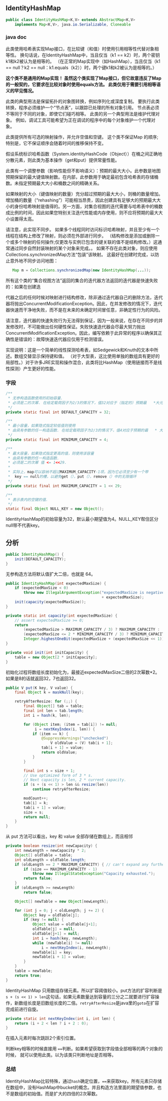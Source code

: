 ## IdentityHashMap

```java
public class IdentityHashMap<K,V> extends AbstractMap<K,V>
    implements Map<K,V>, java.io.Serializable, Cloneable
```

### java doc 

此类使用哈希表实现Map接口，在比较键（和值）时使用引用相等性代替对象相等性。 换句话说，在IdentityHashMap中，当且仅当（k1 == k2）时，两个密钥k1和k2被认为是相等的。 （在正常的Map实现中（如HashMap），当且仅当（k1 == null？k2 == null：k1.equals（k2））时，两个键k1和k2被认为是相等的。）

**这个类不是通用的Map实现！ 虽然这个类实现了Map接口，但它故意违反了Map的一般契约，它要求在比较对象时使用equals方法。 此类仅用于需要引用相等语义的罕见情况。**

此类的典型用法是保留拓扑的对象图转换，例如序列化或深度复制。 要执行此类转换，程序必须维护一个“节点表”，以跟踪已处理的所有对象引用。 节点表必须不等同于不同的对象，即使它们碰巧相等。 此类的另一个典型用法是维护代理对象。 例如，调试工具可能希望为正在调试的程序中的每个对象维护一个代理对象。

此类提供所有可选的映射操作，并允许空值和空键。 这个类不保证Map 的顺序; 特别是，它不保证顺序会随着时间的推移保持不变。

假设系统标识哈希函数（System.identityHashCode（Object））在桶之间正确地分散元素，则此类为基本操作（get和put）提供常量性能。

此类有一个调整参数（影响性能但不影响语义）：预期的最大大小。此参数是地图预期保留的最大键值映射数。在内部，此参数用于确定最初包含哈希表的存储桶数。未指定预期最大大小和桶数之间的精确关系。

如果映射的大小（键值映射的数量）充分超过预期的最大大小，则桶的数量增加。增加桶的数量（“rehashing”）可能相当昂贵，因此创建具有足够大的预期最大大小的身份哈希映射是值得的。另一方面，对集合视图的迭代需要与哈希表中的桶数成比例的时间，因此如果您特别关注迭代性能或内存使用，则不应将预期的最大大小设置得太高。

请注意，此实现不同步。 如果多个线程同时访问标识哈希映射，并且至少有一个线程在结构上修改了映射，则必须在外部进行同步。 （结构修改是添加或删除一个或多个映射的任何操作;仅更改与实例已包含的键关联的值不是结构修改。）这通常通过同步自然封装映射的某个对象来完成。。 如果不存在此类对象，则应使用Collections.synchronizedMap方法“包装”该映射。 这最好在创建时完成，以防止意外地不同步访问地图：

```java
   Map m = Collections.synchronizedMap(new IdentityHashMap(...));
```

所有这个类的“集合视图方法”返回的集合的迭代器方法返回的迭代器是快速失败的：如果在创建迭

代器之后的任何时候对映射进行结构修改，除非通过迭代器自己的删除方法，迭代器将抛出ConcurrentModificationException。因此，在并发修改的情况下，迭代器快速而干净地失败，而不是在未来的未确定时间冒任意，非确定性行为的风险。

请注意，迭代器的快速失败行为无法得到保证，因为一般来说，在存在不同步的并发修改时，不可能做出任何硬性保证。失败快速迭代器会尽最大努力抛出ConcurrentModificationException。因此，编写依赖于此异常的程序以确保其正确性是错误的：故障快速迭代器应仅用于检测错误。

实现说明：这是一个简单的线性探测哈希表，如Sedgewick和Knuth的文本中所述。数组交替显示保持键和值。 （对于大型表，这比使用单独的数组具有更好的局部性。）对于许多JRE实现和操作混合，此类将比HashMap（使用链接而不是线性探测）产生更好的性能。

### 字段

```java
/**
 * 无参构造函数使用的初始容量.
 * 必须是二的次幂. 在给定载荷因子为2/3的情况下，值32对应于（指定的）预期最   *大元素数量21。
 */
private static final int DEFAULT_CAPACITY = 32;

/**
 * 最小容量，如果隐式指定较低值则使用
 * 由具有参数的任一构造函数. 在给定载荷因子为2/3的情况下，值4对应于预期的最   * 大尺寸2。 必须是二的次幂。
 */
private static final int MINIMUM_CAPACITY = 4;

/**
 * 最大容量，如果隐式指定更高的值，则使用该容量
 * 由具有参数的任一构造函数.
 * 必须是二的次幂 值 <= 1<<29.
 *
 * 实际上，map可以容纳不超过MAXIMUM_CAPACITY-1项，因为它必须至少有一个带   
 *  key == null的槽，以避免get（），put（），remove（）中的无限循环
 */
private static final int MAXIMUM_CAPACITY = 1 << 29;

/**
 * 表示表内的空键的值.
 */
static final Object NULL_KEY = new Object();

```

IdentityHashMap的初始容量为32，默认最小期望值为4。NULL_KEY帮住区分null带不代表key。

## 分析 

```java
public IdentityHashMap() {
    init(DEFAULT_CAPACITY);
}
```

无参构造方法将默认值扩大二倍，也就是 64。

```java
public IdentityHashMap(int expectedMaxSize) {
    if (expectedMaxSize < 0)
        throw new IllegalArgumentException("expectedMaxSize is negative: "
                                           + expectedMaxSize);
    init(capacity(expectedMaxSize));
}
```

```java
private static int capacity(int expectedMaxSize) {
    // assert expectedMaxSize >= 0;
    return
        (expectedMaxSize > MAXIMUM_CAPACITY / 3) ? MAXIMUM_CAPACITY :
        (expectedMaxSize <= 2 * MINIMUM_CAPACITY / 3) ? MINIMUM_CAPACITY :
        Integer.highestOneBit(expectedMaxSize + (expectedMaxSize << 1));
}
```

```java
private void init(int initCapacity) {
    table = new Object[2 * initCapacity];
}
```

初始化过程将数组长度初始化为，最接近expectedMaxSize二倍的2次幂数*2。如果是8的话就返回32，7也返回32。

```java
public V put(K key, V value) {
    final Object k = maskNull(key);

    retryAfterResize: for (;;) {
        final Object[] tab = table;
        final int len = tab.length;
        int i = hash(k, len);

        for (Object item; (item = tab[i]) != null;
             i = nextKeyIndex(i, len)) {
            if (item == k) {
                @SuppressWarnings("unchecked")
                    V oldValue = (V) tab[i + 1];
                tab[i + 1] = value;
                return oldValue;
            }
        }

        final int s = size + 1;
        // Use optimized form of 3 * s.
        // Next capacity is len, 2 * current capacity.
        if (s + (s << 1) > len && resize(len))
            continue retryAfterResize;

        modCount++;
        tab[i] = k;
        tab[i + 1] = value;
        size = s;
        return null;
    }
}
```

从 put 方法可以看出，key 和 value 全部存储在数组上，而且相邻

```java
private boolean resize(int newCapacity) {
    int newLength = newCapacity * 2;
    Object[] oldTable = table;
    int oldLength = oldTable.length;
    if (oldLength == 2 * MAXIMUM_CAPACITY) { // can't expand any further
        if (size == MAXIMUM_CAPACITY - 1)
            throw new IllegalStateException("Capacity exhausted.");
        return false;
    }
    if (oldLength >= newLength)
        return false;

    Object[] newTable = new Object[newLength];

    for (int j = 0; j < oldLength; j += 2) {
        Object key = oldTable[j];
        if (key != null) {
            Object value = oldTable[j+1];
            oldTable[j] = null;
            oldTable[j+1] = null;
            int i = hash(key, newLength);
            while (newTable[i] != null)
                i = nextKeyIndex(i, newLength);
            newTable[i] = key;
            newTable[i + 1] = value;
        }
    }
    table = newTable;
    return true;
}
```

IdentityHashMap 只用数组存储元素。所以扩容阈值较小。put方法的扩容判断是`s + (s << 1) > len`这句话，如果元素数量达到容量的三分之二就要进行扩容操作，新数组长度是旧数组长度的二倍。`retryAfterResize`是java里的`goto`在扩容完成前进行自旋。

```java
private static int nextKeyIndex(int i, int len) {
    return (i + 2 < len ? i + 2 : 0);
}
```

在插入元素时每次跳跃2个索引位置。

判断key相等的时候直接用 `==`判断。如果希望获取到字段值全部相等的两个对象的时候， 就可以使用此类。以为该类只判断地址是否相等。



### 总结

IdentityHashMap比较特殊，通过`hash`确定位置，`==`来获取key。所有元素只存储在数组中，没有HashMap中bucket的概念。并且构造方法里面的期望值参数，也不是数组的初始值。而是扩大的四倍的2次幂数。

